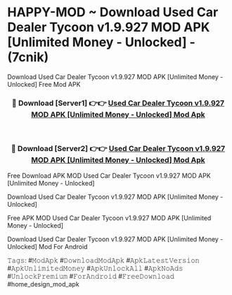 # HAPPY-MOD ~ Download Used Car Dealer Tycoon v1.9.927 MOD APK [Unlimited Money - Unlocked] - (7cnik)
Download Used Car Dealer Tycoon v1.9.927 MOD APK [Unlimited Money - Unlocked] Free Mod APK

<div align="center">
<h3>🔴 Download [Server1] 👉👉 <a href="https://apk-comot.site?title=Used_Car_Dealer_Tycoon_v1.9.927_MOD_APK_[Unlimited_Money_-_Unlocked]">Used Car Dealer Tycoon v1.9.927 MOD APK [Unlimited Money - Unlocked] Mod Apk</a></h3><br>

<h3>🔴 Download [Server2] 👉👉 <a href="https://apk-comot.site?title=Used_Car_Dealer_Tycoon_v1.9.927_MOD_APK_[Unlimited_Money_-_Unlocked]">Used Car Dealer Tycoon v1.9.927 MOD APK [Unlimited Money - Unlocked] Mod Apk</a></h3>
</div>


Free Download APK MOD Used Car Dealer Tycoon v1.9.927 MOD APK [Unlimited Money - Unlocked]

Download Used Car Dealer Tycoon v1.9.927 MOD APK [Unlimited Money - Unlocked] 

Free APK MOD Used Car Dealer Tycoon v1.9.927 MOD APK [Unlimited Money - Unlocked] 

Download Used Car Dealer Tycoon v1.9.927 MOD APK [Unlimited Money - Unlocked] Mod For Android

𝚃𝚊𝚐𝚜: #𝙼𝚘𝚍𝙰𝚙𝚔 #𝙳𝚘𝚠𝚗𝚕𝚘𝚊𝚍𝙼𝚘𝚍𝙰𝚙𝚔 #𝙰𝚙𝚔𝙻𝚊𝚝𝚎𝚜𝚝𝚅𝚎𝚛𝚜𝚒𝚘𝚗 #𝙰𝚙𝚔𝚄𝚗𝚕𝚒𝚖𝚒𝚝𝚎𝚍𝙼𝚘𝚗𝚎𝚢 #𝙰𝚙𝚔𝚄𝚗𝚕𝚘𝚌𝚔𝙰𝚕𝚕 #𝙰𝚙𝚔𝙽𝚘𝙰𝚍𝚜 #𝚄𝚗𝚕𝚘𝚌𝚔𝙿𝚛𝚎𝚖𝚒𝚞𝚖 #𝙵𝚘𝚛𝙰𝚗𝚍𝚛𝚘𝚒𝚍 #𝙵𝚛𝚎𝚎𝙳𝚘𝚠𝚗𝚕𝚘𝚊𝚍 #home_design_mod_apk